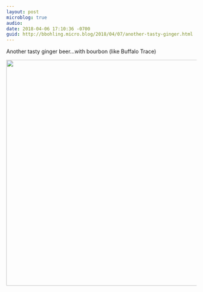 ```yaml
---
layout: post
microblog: true
audio: 
date: 2018-04-06 17:10:36 -0700
guid: http://bbohling.micro.blog/2018/04/07/another-tasty-ginger.html
---
```

Another tasty ginger beer...with bourbon (like Buffalo Trace)

<img src="http://micro.brandonbohling.com/uploads/2018/0c8ea4ba3b.jpg" width="600" height="599" />
